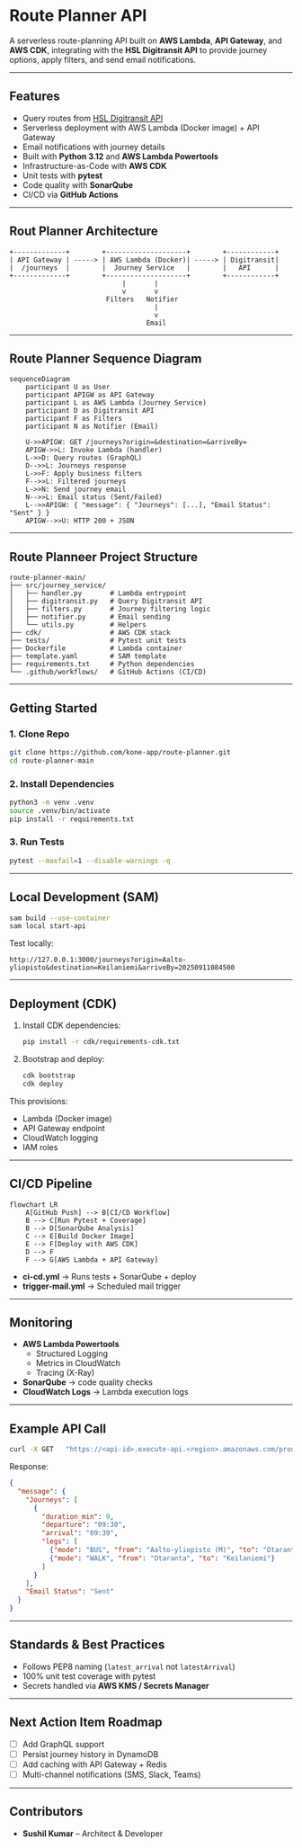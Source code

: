 # Route Planner API

A serverless route-planning API built on **AWS Lambda**, **API Gateway**, and **AWS CDK**, integrating with the **HSL Digitransit API** to provide journey options, apply filters, and send email notifications.

---

## Features

- Query routes from [HSL Digitransit API](https://digitransit.fi/en/developers/)  
- Serverless deployment with AWS Lambda (Docker image) + API Gateway  
- Email notifications with journey details  
- Built with **Python 3.12** and **AWS Lambda Powertools**  
- Infrastructure-as-Code with **AWS CDK**  
- Unit tests with **pytest**  
- Code quality with **SonarQube**  
- CI/CD via **GitHub Actions**  

---

## Rout Planner Architecture

```
+-------------+        +--------------------+        +------------+
| API Gateway | -----> | AWS Lambda (Docker)| -----> | Digitransit|
|  /journeys  |        |  Journey Service   |        |   API      |
+-------------+        +--------------------+        +------------+
                            |       |
                            v       v
                        Filters   Notifier
                                    |
                                    v
                                  Email
```

---

## Route Planner Sequence Diagram

```mermaid
sequenceDiagram
    participant U as User
    participant APIGW as API Gateway
    participant L as AWS Lambda (Journey Service)
    participant D as Digitransit API
    participant F as Filters
    participant N as Notifier (Email)

    U->>APIGW: GET /journeys?origin=&destination=&arriveBy=
    APIGW->>L: Invoke Lambda (handler)
    L->>D: Query routes (GraphQL)
    D-->>L: Journeys response
    L->>F: Apply business filters
    F-->>L: Filtered journeys
    L->>N: Send journey email
    N-->>L: Email status (Sent/Failed)
    L-->>APIGW: { "message": { "Journeys": [...], "Email Status": "Sent" } }
    APIGW-->>U: HTTP 200 + JSON
```

---

## Route Planneer Project Structure

```
route-planner-main/
├── src/journey_service/
│   ├── handler.py       # Lambda entrypoint
│   ├── digitransit.py   # Query Digitransit API
│   ├── filters.py       # Journey filtering logic
│   ├── notifier.py      # Email sending
│   └── utils.py         # Helpers
├── cdk/                 # AWS CDK stack
├── tests/               # Pytest unit tests
├── Dockerfile           # Lambda container
├── template.yaml        # SAM template
├── requirements.txt     # Python dependencies
└── .github/workflows/   # GitHub Actions (CI/CD)
```

---

## Getting Started

### 1. Clone Repo
```bash
git clone https://github.com/kone-app/route-planner.git
cd route-planner-main
```

### 2. Install Dependencies
```bash
python3 -m venv .venv
source .venv/bin/activate
pip install -r requirements.txt
```

### 3. Run Tests
```bash
pytest --maxfail=1 --disable-warnings -q
```

---

## Local Development (SAM)

```bash
sam build --use-container
sam local start-api
```

Test locally:

```
http://127.0.0.1:3000/journeys?origin=Aalto-yliopisto&destination=Keilaniemi&arriveBy=20250911084500
```

---

## Deployment (CDK)

1. Install CDK dependencies:
   ```bash
   pip install -r cdk/requirements-cdk.txt
   ```

2. Bootstrap and deploy:
   ```bash
   cdk bootstrap
   cdk deploy
   ```

This provisions:
- Lambda (Docker image)
- API Gateway endpoint
- CloudWatch logging
- IAM roles

---

## CI/CD Pipeline

```mermaid
flowchart LR
    A[GitHub Push] --> B[CI/CD Workflow]
    B --> C[Run Pytest + Coverage]
    B --> D[SonarQube Analysis]
    C --> E[Build Docker Image]
    E --> F[Deploy with AWS CDK]
    D --> F
    F --> G[AWS Lambda + API Gateway]
```

- **ci-cd.yml** → Runs tests + SonarQube + deploy  
- **trigger-mail.yml** → Scheduled mail trigger  

---

## Monitoring

- **AWS Lambda Powertools**
  - Structured Logging
  - Metrics in CloudWatch
  - Tracing (X-Ray)
- **SonarQube** → code quality checks  
- **CloudWatch Logs** → Lambda execution logs  

---

## Example API Call

```bash
curl -X GET   "https://<api-id>.execute-api.<region>.amazonaws.com/prod/journeys?origin=Aalto-yliopisto&destination=Keilaniemi&arriveBy=20250911084500"
```

Response:
```json
{
  "message": {
    "Journeys": [
      {
        "duration_min": 9,
        "departure": "09:30",
        "arrival": "09:39",
        "legs": [
          {"mode": "BUS", "from": "Aalto-yliopisto (M)", "to": "Otaranta"},
          {"mode": "WALK", "from": "Otaranta", "to": "Keilaniemi"}
        ]
      }
    ],
    "Email Status": "Sent"
  }
}
```

---

## Standards & Best Practices

- Follows PEP8 naming (`latest_arrival` not `latestArrival`)  
- 100% unit test coverage with pytest  
- Secrets handled via **AWS KMS / Secrets Manager**  

---

## Next Action Item Roadmap

- [ ] Add GraphQL support  
- [ ] Persist journey history in DynamoDB  
- [ ] Add caching with API Gateway + Redis  
- [ ] Multi-channel notifications (SMS, Slack, Teams)  

---

## Contributors
- **Sushil Kumar** – Architect & Developer  
